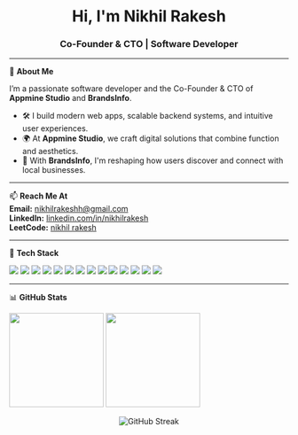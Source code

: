 <h1 align="center">Hi, I'm Nikhil Rakesh</h1>
<h3 align="center">Co-Founder & CTO | Software Developer</h3>

---

🚀 **About Me**

I’m a passionate software developer and the Co-Founder & CTO of **Appmine Studio** and **BrandsInfo**.

- 🛠 I build modern web apps, scalable backend systems, and intuitive user experiences.
- 🌍 At **Appmine Studio**, we craft digital solutions that combine function and aesthetics.
- 📍 With **BrandsInfo**, I'm reshaping how users discover and connect with local businesses.

---

📫 **Reach Me At**  
**Email:** nikhilrakeshh@gmail.com  
**LinkedIn:** [linkedin.com/in/nikhilrakesh](https://linkedin.com/in/nikhilrakesh)  
**LeetCode:** [nikhil rakesh](https://leetcode.com/nikhil%20rakesh)

---

🧰 **Tech Stack**

<img src="https://img.shields.io/badge/-JavaScript-black?style=flat-square&logo=javascript" />
<img src="https://img.shields.io/badge/-Node.js-black?style=flat-square&logo=node.js" />
<img src="https://img.shields.io/badge/-Express-black?style=flat-square&logo=express" />
<img src="https://img.shields.io/badge/-React-black?style=flat-square&logo=react" />
<img src="https://img.shields.io/badge/-MongoDB-black?style=flat-square&logo=mongodb" />
<img src="https://img.shields.io/badge/-Java-black?style=flat-square&logo=java" />
<img src="https://img.shields.io/badge/-C-black?style=flat-square&logo=c" />
<img src="https://img.shields.io/badge/-TailwindCSS-black?style=flat-square&logo=tailwind-css" />
<img src="https://img.shields.io/badge/-HTML5-black?style=flat-square&logo=html5" />
<img src="https://img.shields.io/badge/-CSS3-black?style=flat-square&logo=css3" />
<img src="https://img.shields.io/badge/-Git-black?style=flat-square&logo=git" />
<img src="https://img.shields.io/badge/-Postman-black?style=flat-square&logo=postman" />
<img src="https://img.shields.io/badge/-Figma-black?style=flat-square&logo=figma" />
<img src="https://img.shields.io/badge/-Photoshop-black?style=flat-square&logo=adobe-photoshop" />

---

📊 **GitHub Stats**

<p align="left">
  <img height="170em" src="https://github-readme-stats.vercel.app/api?username=nikhilrakesh&show_icons=true&hide_border=true" />
  <img height="170em" src="https://github-readme-stats.vercel.app/api/top-langs/?username=nikhilrakesh&layout=compact&hide_border=true" />
</p>

<p align="center">
  <img src="https://github-readme-streak-stats.herokuapp.com/?user=nikhilrakesh&hide_border=true" alt="GitHub Streak" />
</p>
